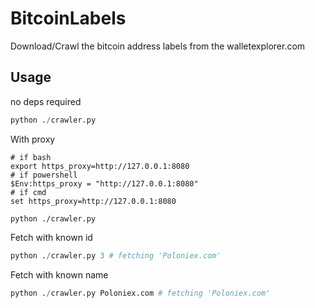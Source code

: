 # BitcoinLabels

Download/Crawl the bitcoin address labels from the walletexplorer.com

## Usage

no deps required

```python
python ./crawler.py  
```

With proxy
```
# if bash
export https_proxy=http://127.0.0.1:8080
# if powershell
$Env:https_proxy = "http://127.0.0.1:8080"
# if cmd
set https_proxy=http://127.0.0.1:8080

python ./crawler.py
```

Fetch with known id
```python
python ./crawler.py 3 # fetching 'Poloniex.com'
```

Fetch with known name
```python
python ./crawler.py Poloniex.com # fetching 'Poloniex.com'
```

